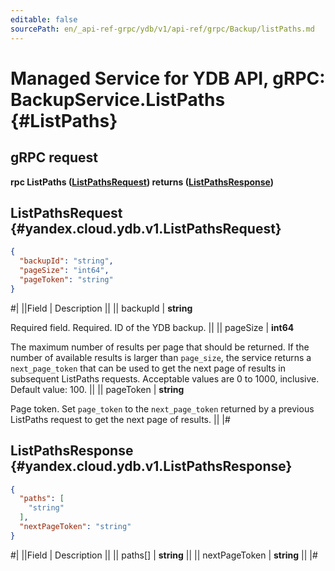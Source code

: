 ```yaml
---
editable: false
sourcePath: en/_api-ref-grpc/ydb/v1/api-ref/grpc/Backup/listPaths.md
---
```


# Managed Service for YDB API, gRPC: BackupService.ListPaths {#ListPaths}

## gRPC request

**rpc ListPaths ([ListPathsRequest](#yandex.cloud.ydb.v1.ListPathsRequest)) returns ([ListPathsResponse](#yandex.cloud.ydb.v1.ListPathsResponse))**

## ListPathsRequest {#yandex.cloud.ydb.v1.ListPathsRequest}

```json
{
  "backupId": "string",
  "pageSize": "int64",
  "pageToken": "string"
}
```

#|
||Field | Description ||
|| backupId | **string**

Required field. Required. ID of the YDB backup. ||
|| pageSize | **int64**

The maximum number of results per page that should be returned. If the number of available
results is larger than `page_size`, the service returns a `next_page_token` that can be used
to get the next page of results in subsequent ListPaths requests.
Acceptable values are 0 to 1000, inclusive. Default value: 100. ||
|| pageToken | **string**

Page token. Set `page_token` to the `next_page_token` returned by a previous ListPaths
request to get the next page of results. ||
|#

## ListPathsResponse {#yandex.cloud.ydb.v1.ListPathsResponse}

```json
{
  "paths": [
    "string"
  ],
  "nextPageToken": "string"
}
```

#|
||Field | Description ||
|| paths[] | **string** ||
|| nextPageToken | **string** ||
|#